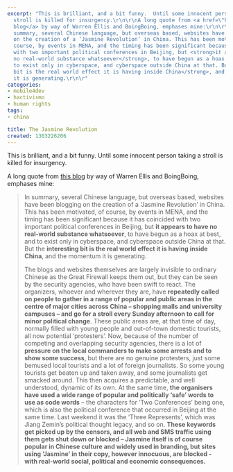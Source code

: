 ```yaml
---
excerpt: "This is brilliant, and a bit funny.  Until some innocent person taking a
  stroll is killed for insurgency.\r\n\r\nA long quote from <a href=\"https://globalguerrillas.typepad.com/globalguerrillas/2011/04/the-jasmine-revolution.html\">this
  blog</a> by way of Warren Ellis and BoingBoing, emphases mine:\r\n\r\n<blockquote>In
  summary, several Chinese language, but overseas based, websites have been blogging
  on the creation of a ‘Jasmine Revolution’ in China. This has been motivated, of
  course, by events in MENA, and the timing has been significant because it has coincided
  with two important political conferences in Beijing, but <strong>it appears to have
  no real-world substance whatsoever</strong>, to have begun as a hoax at best, and
  to exist only in cyberspace, and cyberspace outside China at that. But the <strong>interesting
  bit is the real world effect it is having inside China</strong>, and the momentum
  it is generating.\r\n\r"
categories:
- mobile4dev
- hactivismo
- human rights
tags:
- china

title: The Jasmine Revolution
created: 1303226206
---
```

This is brilliant, and a bit funny.  Until some innocent person taking a stroll is killed for insurgency.

A long quote from <a href="https://globalguerrillas.typepad.com/globalguerrillas/2011/04/the-jasmine-revolution.html">this blog</a> by way of Warren Ellis and BoingBoing, emphases mine:

<blockquote>In summary, several Chinese language, but overseas based, websites have been blogging on the creation of a ‘Jasmine Revolution’ in China. This has been motivated, of course, by events in MENA, and the timing has been significant because it has coincided with two important political conferences in Beijing, but <strong>it appears to have no real-world substance whatsoever</strong>, to have begun as a hoax at best, and to exist only in cyberspace, and cyberspace outside China at that. But the <strong>interesting bit is the real world effect it is having inside China</strong>, and the momentum it is generating.

The blogs and websites themselves are largely invisible to ordinary Chinese as the Great Firewall keeps them out, but they can be seen by the security agencies, who have been swift to react. The organizers, whoever and wherever they are, have <strong>repeatedly called on people to gather in a range of popular and public areas in the centre of major cities across China – shopping malls and university campuses – and go for a stroll every  Sunday afternoon to call for minor political change</strong>. These public areas are, at that time of day, normally filled with young people and out-of-town domestic tourists, all now potential ‘protesters’. Now, because of the number of competing and overlapping security agencies, there is a lot of <strong>pressure on the local commanders to make some arrests and to show some success</strong>, but there are no genuine protesters, just some bemused local tourists and a lot of foreign journalists. So some young tourists get beaten up and taken away, and some journalists get smacked around. This then acquires a predictable, and well understood, dynamic of its own. At the same time, <strong>the organisers have used a wide range of popular and politically ‘safe’ words to use as code words</strong> – the characters for ‘Two Conferences’ being one, which is also the political conference that occurred in Beijing at the same time. Last weekend it was the ‘Three Represents’, which was Jiang Zemin’s political thought legacy, and so on. <strong>These keywords get picked up by the censors, and all web and SMS traffic using them gets shut down or blocked – Jasmine itself is of course popular in Chinese culture and widely used in branding, but sites using ‘Jasmine’ in their copy, however innocuous, are blocked - with real-world social, political and economic consequences.</strong></blockquote>
